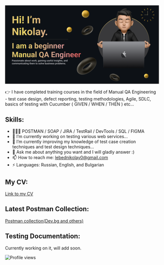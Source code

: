 [<img src='https://github.com/NikolayLebed/NikolayLebed/blob/main/Make%20your%20README%20(1).png'>](https://github.com/NikolayLebed)  

👉  I have completed training courses in the field of Manual QA Engineering - test case design, defect reporting, testing methodologies, Agile, SDLC,   basics of testing with Cucumber ( GIVEN / WHEN / THEN ) etc...

## Skills: 
<!-- My:Skills -->
- 🧑🏻‍💻 POSTMAN / SOAP / JIRA / TestRail / DevTools / SQL / FIGMA
- 🔭 I’m currently working on testing various web services...
- 🌱 I’m currently improving my knowledge of test case creation techniques and test design techniques... 
- 💬 Ask me about anything you want and I will gladly answer :) 
- 📫 How to reach me: lebednikolay0@gmail.com 
- ⚡ Languages: Russian, English, and Bulgarian 


## My CV:
<!-- MY:CV -->
[Link to my CV](https://drive.google.com/drive/folders/1SgYT4ekwWNPE5poXSiAgDFvzph_K2_iU?usp=sharing)


## Latest Postman Collection:
<!-- POSTMAN:COLLECTION -->
[Postman collection(Dev.bg and others)](https://blue-station-229883.postman.co/workspace/My-Workspace~7de5fe8b-f73c-46bb-86de-9b542e802f40/collection/26307733-576b947d-3973-4253-af73-f3232e51eb0b?action=share&creator=26307733&ctx=documentation)


## Testing Documentation:
<!-- TESTING:DOCUMENTATION -->
Currently working on it, will add soon.




![Profile views](https://gpvc.arturio.dev/NikolayLebed)  
